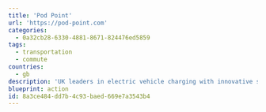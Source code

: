 ```yaml
---
title: 'Pod Point'
url: 'https://pod-point.com'
categories:
  - 0a32cb28-6330-4881-8671-824476ed5859
tags:
  - transportation
  - commute
countries:
  - gb
description: 'UK leaders in electric vehicle charging with innovative solutions for homes, workplaces and commercial organizations.'
blueprint: action
id: 8a3ce484-dd7b-4c93-baed-669e7a3543b4
---
```

